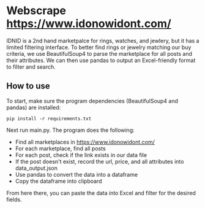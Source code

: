 # Webscrape https://www.idonowidont.com/
IDNID is a 2nd hand marketpalce for rings, watches, and jewlery, but it has a limited filtering interface.
To better find rings or jewelry matching our buy criteria, we use BeautifulSoup4 to parse the marketplace for all posts and their attributes. We can then use pandas to output an Excel-friendly format to filter and search.

## How to use
To start, make sure the program dependencies (BeautifulSoup4 and pandas) are installed:

```pip install -r requirements.txt```

Next run main.py. The program does the following:
  - Find all marketplaces in https://www.idonowidont.com/
  - For each marketplace, find all posts
  - For each post, check if the link exists in our data file
  - If the post doesn't exist, record the url, price, and all attributes into data_output.json
  - Use pandas to convert the data into a dataframe
  - Copy the dataframe into clipboard

From here there, you can paste the data into Excel and filter for the desired fields.